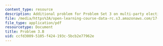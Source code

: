 ```yaml
---
content_type: resource
description: Additional problem for Problem Set 3 on multi-party election games.
file: /media/https%3A/open-learning-course-data-rc.s3.amazonaws.com/17-812j-collective-choice-i-fall-2008/ccfd30095105f424193c5bcb2e77962e_problem3b.pdf
file_type: application/pdf
resourcetype: Document
title: Problem 3.B
uid: ccfd3009-5105-f424-193c-5bcb2e77962e
---
```

